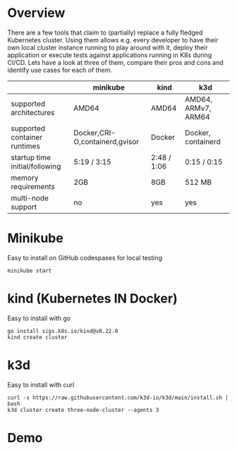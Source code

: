 # Overview
There are a few tools that claim to (partially) replace a fully fledged Kubernetes cluster. Using them allows e.g. every developer to have their own local cluster instance running to play around with it, deploy their application or execute tests against applications running in K8s during CI/CD. Lets have a look at three of them, compare their pros and cons and identify use cases for each of them.

|       | minikube  | kind  | k3d |
|---    |---        |---    |---
| supported architectures	|   AMD64   |   AMD64	|   AMD64, ARMv7, ARM64
| supported container runtimes	| Docker,CRI-O,containerd,gvisor    | Docker    | Docker, containerd
| startup time initial/following	|5:19 / 3:15|	2:48 / 1:06	|0:15 / 0:15|
| memory requirements |	2GB |	8GB |   512 MB| 
| multi-node support |	no | yes |  yes |

# **Minikube** 
Easy to install on GitHub codespases for local testing

````
minikube start
````

# **kind (Kubernetes IN Docker)**

Easy to install with go

````
go install sigs.k8s.io/kind@v0.22.0
kind create cluster
````

# **k3d**

Easy to install with curl

````
curl -s https://raw.githubusercontent.com/k3d-io/k3d/main/install.sh | bash
k3d cluster create three-node-cluster --agents 3
````
# Demo
